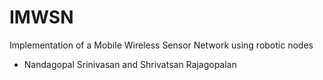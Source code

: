 # IMWSN
Implementation of a Mobile Wireless Sensor Network using robotic nodes
- Nandagopal Srinivasan and Shrivatsan Rajagopalan 
